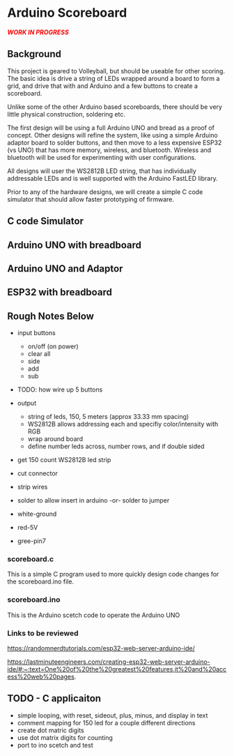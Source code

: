 # Arduino Scoreboard

<b style="color:red">***WORK IN PROGRESS***</b>



## Background
This project is geared to Volleyball, but should be useable for other scoring.  The basic idea is drive a string of LEDs wrapped around a board to form a grid, and drive that with and Arduino and a few buttons to create a scoreboard.

Unlike some of the other Arduino based scoreboards, there should be very little physical construction, soldering etc.

The first design will be using a full Arduino UNO and bread as a proof of concept.  Other designs will refine the system, like using a simple Arduino adaptor board to solder buttons, and then move to a less expensive ESP32 (vs UNO) that has more memory, wireless, and bluetooth.  Wireless and bluetooth will be used for experimenting with user configurations.

All designs will user the WS2812B LED string, that has individually addressable LEDs and is well supported with the Arduino FastLED library.

Prior to any of the hardware designs, we will create a simple C code simulator that should allow faster prototyping of firmware.


## C code Simulator

## Arduino UNO with breadboard

## Arduino UNO and Adaptor

## ESP32 with breadboard


## Rough Notes Below

- input buttons
    - on/off (on power)
    - clear all
    - side
    - add
    - sub

- TODO: how wire up 5 buttons

- output
    - string of leds, 150, 5 meters (approx 33.33 mm spacing)
    - WS2812B allows addressing each and specifiy color/intensity with RGB
    - wrap around board
    - define number leds across, number rows, and if double sided 

- get 150 count WS2812B led strip
- cut connector
- strip wires
- solder to allow insert in arduino -or- solder to jumper
- white-ground
- red-5V
- gree-pin7


### scoreboard.c

This is a simple C program used to more quickly design code changes for the scoreboard.ino file.


### scoreboard.ino

This is the Arduino scetch code to operate the Arduino UNO


### Links to be reviewed

https://randomnerdtutorials.com/esp32-web-server-arduino-ide/

https://lastminuteengineers.com/creating-esp32-web-server-arduino-ide/#:~:text=One%20of%20the%20greatest%20features,it%20and%20access%20web%20pages.


## TODO - C applicaiton

- simple looping, with reset, sideout, plus, minus, and display in text
- comment mapping for 150 led for a couple different directions
- create dot matric digits
- use dot matrix digits for counting
- port to ino scetch and test
